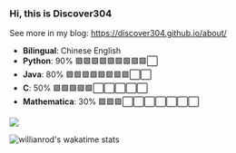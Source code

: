 ### Hi, this is Discover304

See more in my blog: https://discover304.github.io/about/

- **Bilingual**: Chinese English
- **Python**: 90%      🟩🟩🟩🟩🟩🟩🟩🟩🟩⬜
- **Java**: 80%        🟩🟩🟩🟩🟩🟩🟩🟩⬜⬜
- **C**: 50%           🟩🟩🟩🟩🟩⬜⬜⬜⬜⬜
- **Mathematica**: 30% 🟩🟩🟩⬜⬜⬜⬜⬜⬜⬜

[![](https://github-readme-stats.vercel.app/api?username=discover304&theme=light&count_private=true)](https://github.com/Discover304)

![willianrod's wakatime stats](https://github-readme-stats.vercel.app/api/wakatime?username=Discover304)

<!--
**Discover304/Discover304** is a ✨ _special_ ✨ repository because its `README.md` (this file) appears on your GitHub profile.

Here are some ideas to get you started:

- 🔭 I’m currently working on ...
- 🌱 I’m currently learning ...
- 👯 I’m looking to collaborate on ...
- 🤔 I’m looking for help with ...
- 💬 Ask me about ...
- 📫 How to reach me: ...
- 😄 Pronouns: ...
- ⚡ Fun fact: ...
-->
